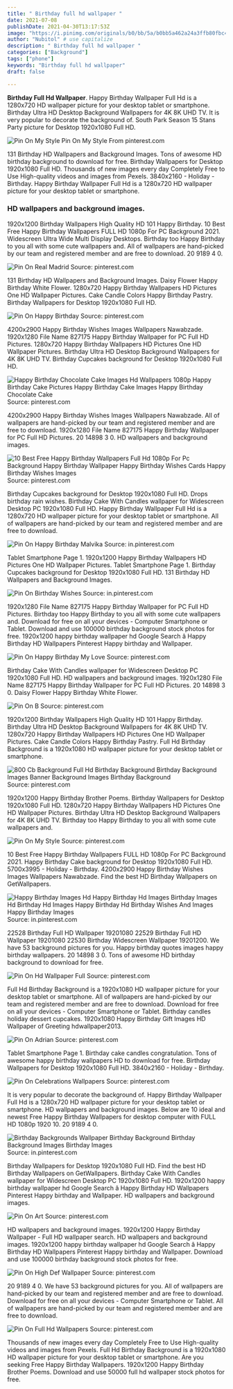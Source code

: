 ```yaml
---
title: " Birthday full hd wallpaper "
date: 2021-07-08
publishDate: 2021-04-30T13:17:53Z
image: "https://i.pinimg.com/originals/b0/bb/5a/b0bb5a462a24a3ffb80fbc4f392207ef.jpg"
author: "Nubitol" # use capitalize
description: " Birthday full hd wallpaper "
categories: ["Background"]
tags: ["phone"]
keywords: "Birthday full hd wallpaper"
draft: false

---
```



**Birthday Full Hd Wallpaper**. Happy Birthday Wallpaper Full Hd is a 1280x720 HD wallpaper picture for your desktop tablet or smartphone. Birthday Ultra HD Desktop Background Wallpapers for 4K 8K UHD TV. It is very popular to decorate the background of. South Park Season 15 Stans Party picture for Desktop 1920x1080 Full HD.

![Pin On My Style](https://i.pinimg.com/originals/ee/97/5b/ee975b31947e340d561401a2e0ab7cea.jpg "Pin On My Style")
Pin On My Style From pinterest.com


131 Birthday HD Wallpapers and Background Images. Tons of awesome HD birthday background to download for free. Birthday Wallpapers for Desktop 1920x1080 Full HD. Thousands of new images every day Completely Free to Use High-quality videos and images from Pexels. 3840x2160 - Holiday - Birthday. Happy Birthday Wallpaper Full Hd is a 1280x720 HD wallpaper picture for your desktop tablet or smartphone.

### HD wallpapers and background images.

1920x1200 Birthday Wallpapers High Quality HD 101 Happy Birthday. 10 Best Free Happy Birthday Wallpapers FULL HD 1080p For PC Background 2021. Widescreen Ultra Wide Multi Display Desktops. Birthday too Happy Birthday to you all with some cute wallpapers and. All of wallpapers are hand-picked by our team and registered member and are free to download. 20 9189 4 0.


![Pin On Real Madrid](https://i.pinimg.com/originals/bc/d8/3c/bcd83c8caf8a8208b57b917baee45d0b.jpg "Pin On Real Madrid")
Source: pinterest.com

131 Birthday HD Wallpapers and Background Images. Daisy Flower Happy Birthday White Flower. 1280x720 Happy Birthday Wallpapers HD Pictures One HD Wallpaper Pictures. Cake Candle Colors Happy Birthday Pastry. Birthday Wallpapers for Desktop 1920x1080 Full HD.

![Pin On Happy Birthday](https://i.pinimg.com/originals/42/32/b3/4232b3cfc6549f8fdd2bf0605823a549.jpg "Pin On Happy Birthday")
Source: pinterest.com

4200x2900 Happy Birthday Wishes Images Wallpapers Nawabzade. 1920x1280 File Name 827175 Happy Birthday Wallpaper for PC Full HD Pictures. 1280x720 Happy Birthday Wallpapers HD Pictures One HD Wallpaper Pictures. Birthday Ultra HD Desktop Background Wallpapers for 4K 8K UHD TV. Birthday Cupcakes background for Desktop 1920x1080 Full HD.

![Happy Birthday Chocolate Cake Images Hd Wallpapers 1080p Happy Birthday Cake Pictures Happy Birthday Cake Images Happy Birthday Chocolate Cake](https://i.pinimg.com/originals/ac/89/20/ac8920c2b5bec6f706476cbc17d45189.jpg "Happy Birthday Chocolate Cake Images Hd Wallpapers 1080p Happy Birthday Cake Pictures Happy Birthday Cake Images Happy Birthday Chocolate Cake")
Source: pinterest.com

4200x2900 Happy Birthday Wishes Images Wallpapers Nawabzade. All of wallpapers are hand-picked by our team and registered member and are free to download. 1920x1280 File Name 827175 Happy Birthday Wallpaper for PC Full HD Pictures. 20 14898 3 0. HD wallpapers and background images.

![10 Best Free Happy Birthday Wallpapers Full Hd 1080p For Pc Background Happy Birthday Wallpaper Happy Birthday Wishes Cards Happy Birthday Wishes Images](https://i.pinimg.com/originals/b8/95/85/b895852a02ef039c797add857a414f6a.jpg "10 Best Free Happy Birthday Wallpapers Full Hd 1080p For Pc Background Happy Birthday Wallpaper Happy Birthday Wishes Cards Happy Birthday Wishes Images")
Source: pinterest.com

Birthday Cupcakes background for Desktop 1920x1080 Full HD. Drops birthday rain wishes. Birthday Cake With Candles wallpaper for Widescreen Desktop PC 1920x1080 Full HD. Happy Birthday Wallpaper Full Hd is a 1280x720 HD wallpaper picture for your desktop tablet or smartphone. All of wallpapers are hand-picked by our team and registered member and are free to download.

![Pin On Happy Birthday Malvika](https://i.pinimg.com/originals/f1/79/6a/f1796a9daddc98b9df27a4ca534317ff.jpg "Pin On Happy Birthday Malvika")
Source: in.pinterest.com

Tablet Smartphone Page 1. 1920x1200 Happy Birthday Wallpapers HD Pictures One HD Wallpaper Pictures. Tablet Smartphone Page 1. Birthday Cupcakes background for Desktop 1920x1080 Full HD. 131 Birthday HD Wallpapers and Background Images.

![Pin On Birthday Wishes](https://i.pinimg.com/originals/34/0a/a2/340aa28de791f119cb9af81f1ec4aa74.jpg "Pin On Birthday Wishes")
Source: in.pinterest.com

1920x1280 File Name 827175 Happy Birthday Wallpaper for PC Full HD Pictures. Birthday too Happy Birthday to you all with some cute wallpapers and. Download for free on all your devices - Computer Smartphone or Tablet. Download and use 100000 birthday background stock photos for free. 1920x1200 happy birthday wallpaper hd Google Search â Happy Birthday HD Wallpapers Pinterest Happy birthday and Wallpaper.

![Pin On Happy Birthday My Love](https://i.pinimg.com/originals/fa/fa/ee/fafaee6b0b82a54e07fcc0e53db2e20e.jpg "Pin On Happy Birthday My Love")
Source: pinterest.com

Birthday Cake With Candles wallpaper for Widescreen Desktop PC 1920x1080 Full HD. HD wallpapers and background images. 1920x1280 File Name 827175 Happy Birthday Wallpaper for PC Full HD Pictures. 20 14898 3 0. Daisy Flower Happy Birthday White Flower.

![Pin On B](https://i.pinimg.com/originals/52/a2/59/52a25944292e715cbb3c547ee3707db1.jpg "Pin On B")
Source: pinterest.com

1920x1200 Birthday Wallpapers High Quality HD 101 Happy Birthday. Birthday Ultra HD Desktop Background Wallpapers for 4K 8K UHD TV. 1280x720 Happy Birthday Wallpapers HD Pictures One HD Wallpaper Pictures. Cake Candle Colors Happy Birthday Pastry. Full Hd Birthday Background is a 1920x1080 HD wallpaper picture for your desktop tablet or smartphone.

![800 Cb Background Full Hd Birthday Background Birthday Background Images Banner Background Images Birthday Background](https://i.pinimg.com/736x/a3/89/35/a389356fc577aa911c9bbf16bbc843ad.jpg "800 Cb Background Full Hd Birthday Background Birthday Background Images Banner Background Images Birthday Background")
Source: pinterest.com

1920x1200 Happy Birthday Brother Poems. Birthday Wallpapers for Desktop 1920x1080 Full HD. 1280x720 Happy Birthday Wallpapers HD Pictures One HD Wallpaper Pictures. Birthday Ultra HD Desktop Background Wallpapers for 4K 8K UHD TV. Birthday too Happy Birthday to you all with some cute wallpapers and.

![Pin On My Style](https://i.pinimg.com/originals/ee/97/5b/ee975b31947e340d561401a2e0ab7cea.jpg "Pin On My Style")
Source: pinterest.com

10 Best Free Happy Birthday Wallpapers FULL HD 1080p For PC Background 2021. Happy Birthday Cake background for Desktop 1920x1080 Full HD. 5700x3995 - Holiday - Birthday. 4200x2900 Happy Birthday Wishes Images Wallpapers Nawabzade. Find the best HD Birthday Wallpapers on GetWallpapers.

![Happy Birthday Images Hd Happy Birthday Hd Images Birthday Images Hd Birthday Hd Images Happy Birthday Hd Birthday Wishes And Images Happy Birthday Images](https://i.pinimg.com/originals/91/a8/57/91a8576d195c28e134641323cd64a643.jpg "Happy Birthday Images Hd Happy Birthday Hd Images Birthday Images Hd Birthday Hd Images Happy Birthday Hd Birthday Wishes And Images Happy Birthday Images")
Source: in.pinterest.com

22528 Birthday Full HD Wallpaper 19201080 22529 Birthday Full HD Wallpaper 19201080 22530 Birthday Widescreen Wallpaper 19201200. We have 53 background pictures for you. Happy birthday quotes images happy birthday wallpapers. 20 14898 3 0. Tons of awesome HD birthday background to download for free.

![Pin On Hd Wallpaper Full](https://i.pinimg.com/originals/b7/fb/10/b7fb100adaeb3f82eba1c74b9296a516.jpg "Pin On Hd Wallpaper Full")
Source: pinterest.com

Full Hd Birthday Background is a 1920x1080 HD wallpaper picture for your desktop tablet or smartphone. All of wallpapers are hand-picked by our team and registered member and are free to download. Download for free on all your devices - Computer Smartphone or Tablet. Birthday candles holiday dessert cupcakes. 1920x1080 Happy Birthday Gift Images HD Wallpaper of Greeting hdwallpaper2013.

![Pin On Adrian](https://i.pinimg.com/originals/59/df/12/59df12366f7fc7720807f24e4a3ea242.jpg "Pin On Adrian")
Source: pinterest.com

Tablet Smartphone Page 1. Birthday cake candles congratulation. Tons of awesome happy birthday wallpapers HD to download for free. Birthday Wallpapers for Desktop 1920x1080 Full HD. 3840x2160 - Holiday - Birthday.

![Pin On Celebrations Wallpapers](https://i.pinimg.com/originals/58/eb/e0/58ebe00d01e7d91f70b4b00ac164fa02.jpg "Pin On Celebrations Wallpapers")
Source: pinterest.com

It is very popular to decorate the background of. Happy Birthday Wallpaper Full Hd is a 1280x720 HD wallpaper picture for your desktop tablet or smartphone. HD wallpapers and background images. Below are 10 ideal and newest Free Happy Birthday Wallpapers for desktop computer with FULL HD 1080p 1920 10. 20 9189 4 0.

![Birthday Backgrounds Wallpaper Birthday Background Birthday Background Images Birthday Images](https://i.pinimg.com/originals/85/bd/23/85bd2357ee7eb23fe0e94e21419504fa.jpg "Birthday Backgrounds Wallpaper Birthday Background Birthday Background Images Birthday Images")
Source: in.pinterest.com

Birthday Wallpapers for Desktop 1920x1080 Full HD. Find the best HD Birthday Wallpapers on GetWallpapers. Birthday Cake With Candles wallpaper for Widescreen Desktop PC 1920x1080 Full HD. 1920x1200 happy birthday wallpaper hd Google Search â Happy Birthday HD Wallpapers Pinterest Happy birthday and Wallpaper. HD wallpapers and background images.

![Pin On Art](https://i.pinimg.com/originals/a8/cf/f0/a8cff0dd63e1c1552ac89516dad66486.jpg "Pin On Art")
Source: pinterest.com

HD wallpapers and background images. 1920x1200 Happy Birthday Wallpaper - Full HD wallpaper search. HD wallpapers and background images. 1920x1200 happy birthday wallpaper hd Google Search â Happy Birthday HD Wallpapers Pinterest Happy birthday and Wallpaper. Download and use 100000 birthday background stock photos for free.

![Pin On High Def Wallpaper](https://i.pinimg.com/originals/12/06/13/120613f5a37b2685a0c5679cac7926e1.jpg "Pin On High Def Wallpaper")
Source: pinterest.com

20 9189 4 0. We have 53 background pictures for you. All of wallpapers are hand-picked by our team and registered member and are free to download. Download for free on all your devices - Computer Smartphone or Tablet. All of wallpapers are hand-picked by our team and registered member and are free to download.

![Pin On Full Hd Wallpapers](https://i.pinimg.com/originals/b0/bb/5a/b0bb5a462a24a3ffb80fbc4f392207ef.jpg "Pin On Full Hd Wallpapers")
Source: pinterest.com

Thousands of new images every day Completely Free to Use High-quality videos and images from Pexels. Full Hd Birthday Background is a 1920x1080 HD wallpaper picture for your desktop tablet or smartphone. Are you seeking Free Happy Birthday Wallpapers. 1920x1200 Happy Birthday Brother Poems. Download and use 50000 full hd wallpaper stock photos for free.

